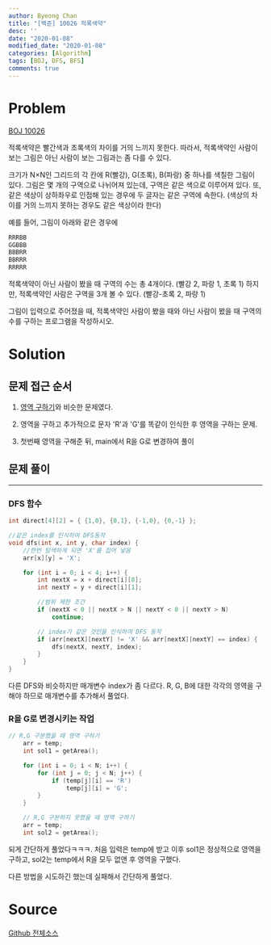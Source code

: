 ```yaml
---
author: Byeong Chan
title: "[백준] 10026 적록색약"
desc: ''
date: "2020-01-08"
modified_date: "2020-01-08"
categories: [Algorithm]
tags: [BOJ, DFS, BFS]
comments: true
---
```


# Problem

[BOJ 10026](https://www.acmicpc.net/problem/10026)

적록색약은 빨간색과 초록색의 차이를 거의 느끼지 못한다. 따라서, 적록색약인 사람이 보는 그림은 아닌 사람이 보는 그림과는 좀 다를 수 있다.

크기가 N×N인 그리드의 각 칸에 R(빨강), G(초록), B(파랑) 중 하나를 색칠한 그림이 있다. 그림은 몇 개의 구역으로 나뉘어져 있는데, 구역은 같은 색으로 이루어져 있다. 또, 같은 색상이 상하좌우로 인접해 있는 경우에 두 글자는 같은 구역에 속한다. (색상의 차이를 거의 느끼지 못하는 경우도 같은 색상이라 한다)

예를 들어, 그림이 아래와 같은 경우에

```cpp
RRRBB
GGBBB
BBBRR
BBRRR
RRRRR
```

적록색약이 아닌 사람이 봤을 때 구역의 수는 총 4개이다. (빨강 2, 파랑 1, 초록 1) 하지만, 적록색약인 사람은 구역을 3개 볼 수 있다. (빨강-초록 2, 파랑 1)

그림이 입력으로 주어졌을 때, 적록색약인 사람이 봤을 때와 아닌 사람이 봤을 때 구역의 수를 구하는 프로그램을 작성하시오.

# Solution

## 문제 접근 순서

1. [영역 구하기](https://minbyeongchan.github.io/category/Algorithm/2583)와 비슷한 문제였다.

2. 영역을 구하고 추가적으로 문자 'R'과 'G'를 똑같이 인식한 후 영역을 구하는 문제.

3. 첫번째 영역을 구해준 뒤, main에서 R을 G로 변경하여 풀이

## 문제 풀이

---

### DFS 함수

```cpp
int direct[4][2] = { {1,0}, {0,1}, {-1,0}, {0,-1} };

//같은 index를 인식하여 DFS동작
void dfs(int x, int y, char index) {
	//한번 탐색하게 되면 'X'를 집어 넣음
	arr[x][y] = 'X';

	for (int i = 0; i < 4; i++) {
		int nextX = x + direct[i][0];
		int nextY = y + direct[i][1];

		//범위 제한 조건
		if (nextX < 0 || nextX > N || nextY < 0 || nextY > N)
			continue;

		// index가 같은 것만을 인식하여 DFS 동작
		if (arr[nextX][nextY] != 'X' && arr[nextX][nextY] == index) {
			dfs(nextX, nextY, index);
		}
	}
}
```

다른 DFS와 비슷하지만 매개변수 index가 좀 다르다. R, G, B에 대한 각각의 영역을 구해야 하므로 매개변수를 추가해서 풀었다.

### R을 G로 변경시키는 작업

```cpp
// R,G 구분했을 때 영역 구하기
	arr = temp;
	int sol1 = getArea();

	for (int i = 0; i < N; i++) {
		for (int j = 0; j < N; j++) {
			if (temp[j][i] == 'R')
				temp[j][i] = 'G';
		}
	}

	// R,G 구분하지 못했을 때 영역 구하기
	arr = temp;
	int sol2 = getArea();
```

되게 간단하게 풀었다ㅋㅋㅋ. 처음 입력은 temp에 받고 이후 sol1은 정상적으로 영역을 구하고, sol2는 temp에서 R을 모두 없앤 후 영역을 구했다.

다른 방법을 시도하긴 했는데 실패해서 간단하게 풀었다.

# Source

[Github 전체소스](https://github.com/MinByeongChan/myMBC/blob/master/Codetest/baekjoon/10026_ColorBlindness.cpp)
